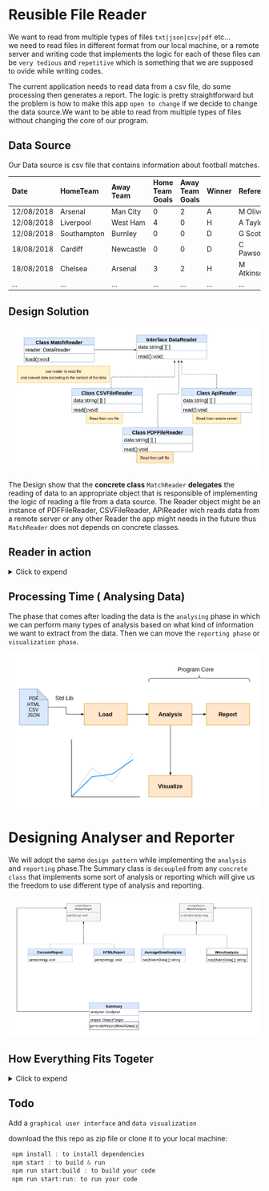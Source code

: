 # Reusible File Reader

We want to read from multiple types of files `txt|json|csv|pdf` etc... \
we need to read files in different format from our local machine,
or a remote server and writing code that implements the logic for
each of these files can be `very tedious` and `repetitive` which is
something that we are supposed to ovide while writing codes.

The current application needs to read data from a csv file, do some processing then generates a report. The logic is pretty straightforward but the problem is how to make this app `open to change` if we decide to change the data source.We want to be able to read from multiple types of files without changing the core of our program.

## Data Source

Our Data source is csv file that contains information about football matches.

| Date       | HomeTeam    | Away Team | Home Team Goals | Away Team Goals | Winner | Referee    |
| :--------- | :---------- | :-------- | :-------------- | :-------------- | :----- | :--------- |
| 12/08/2018 | Arsenal     | Man City  | 0               | 2               | A      | M Oliver   |
| 12/08/2018 | Liverpool   | West Ham  | 4               | 0               | H      | A Taylor   |
| 12/08/2018 | Southampton | Burnley   | 0               | 0               | D      | G Scott    |
| 18/08/2018 | Cardiff     | Newcastle | 0               | 0               | D      | C Pawson   |
| 18/08/2018 | Chelsea     | Arsenal   | 3               | 2               | H      | M Atkinson |
| ...        | ...         | ...       | ...             | ...             | ...    | ...        |

## Design Solution

![design](design.png)

The Design show that the **concrete class** `MatchReader` **delegates** the reading of data to an appropriate object that is responsible of
implementing the logic of reading a file from a data source.
The Reader object might be an instance of PDFFileReader, CSVFileReader, APIReader wich reads data from a remote server or any other Reader the app might needs in the future thus `MatchReader` does not depends on concrete classes.

## Reader in action

<details>
<summary>Click to expend</summary>

```js
const reader = new CSVFILEReader(pathtofile);
const matchReader = new MatchReader(reader);
matchReader.load();

// we can access to our data throught:
const result = matchReader.data();
```

</details>

## Processing Time ( Analysing Data)

The phase that comes after loading the data is the `analysing`
phase in which we can perform many types of analysis based on
what kind of information we want to extract from the data.
Then we can move the `reporting phase` or `visualization phase`.

![data flow](flow.png)

# Designing Analyser and Reporter

We will adopt the same `design pattern` while implementing the `analysis` and `reporting` phase.The Summary class is `decoupled` from any `concrete class` that implements some sort of analysis or reporting which will give us the freedom to use different type of analysis and reporting.

![analyser & reporter](design2.png)

## How Everything Fits Togeter
<details>
 <summary>Click to expend</summary>

```js
const csvReader = new CSVFileReader('src/football.csv');
const matchReader = new MatchReader(csvReader);
matchReader.load();
const analyser = new WinsAanalysis('Man United');
const reporter = new ConsoleReport();
const summary = new Summary(analyser, reporter);
summary.buildAndPrintReport(matchReader.data);
```
</details>

## Todo
Add a `graphical user interface` and `data visualization`

 download the this repo as zip file or clone it to your local machine:

```js
 npm install : to install dependencies
 npm start : to build & run
 npm run start:build : to build your code
 npm run start:run: to run your code 

```
